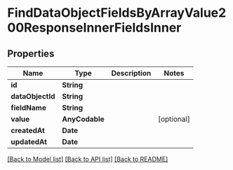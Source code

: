 # FindDataObjectFieldsByArrayValue200ResponseInnerFieldsInner

## Properties
Name | Type | Description | Notes
------------ | ------------- | ------------- | -------------
**id** | **String** |  | 
**dataObjectId** | **String** |  | 
**fieldName** | **String** |  | 
**value** | **AnyCodable** |  | [optional] 
**createdAt** | **Date** |  | 
**updatedAt** | **Date** |  | 

[[Back to Model list]](../README.md#documentation-for-models) [[Back to API list]](../README.md#documentation-for-api-endpoints) [[Back to README]](../README.md)


